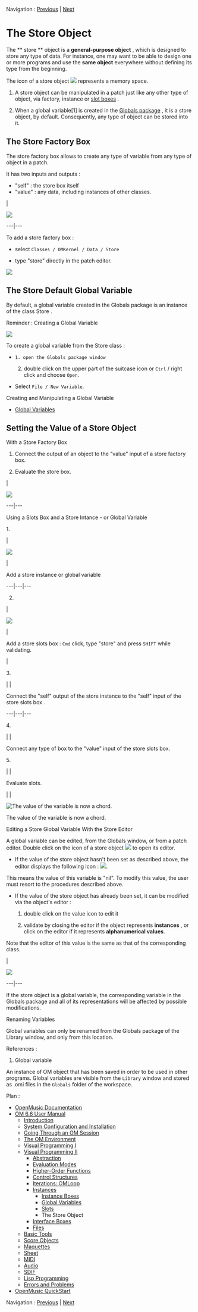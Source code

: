 
Navigation : [Previous](SlotsBox "page précédente\(Slots\)") |
[Next](InterfaceBoxes "Next\(Interface Boxes\)")

# The Store Object

The  ** store ** object is a **general-purpose object** , which is designed to
store any type of data. For instance, one may want to be able to design one or
more programs and use the **same object** everywhere without defining its type
from the beginning.

The icon of a store object ![](../res/store_icon.png) represents a memory
space.

  1. A store object can be manipulated in a patch just like any other type of object, via factory, instance or  [ slot boxes](SlotsBox) . 

  2. When a global variable[1] is created in the  [ Globals package](Packages) , it is a store object, by default. Consequently, any type of object can be stored into it. 

## The Store Factory Box

The store factory box allows to create any type of variable from any type of
object in a patch.

It has two inputs and outputs :

  * "self" : the store box itself
  * "value" : any data, including instances of other classes.

|

![](../res/storebox.png)  
  
---|---  
  
To add a store factory box :

  * select `Classes / OMKernel / Data / Store`

  * type "store" directly in the patch editor.

![](../res/addstore.png)

## The Store Default Global Variable

By default, a global variable created in the Globals package is an instance of
the class  Store .

Reminder : Creating a Global Variable

![](../res/new-global_2.png)

To create a global variable from the Store class :

  *     1. open the Globals package window 

    2. double click on the upper part of the suitcase icon or `Ctrl` / right click and choose `Open`.

  * Select `File / New Variable`.

Creating and Manipulating a Global Variable

  * [Global Variables](GlobalVariables)

## Setting the Value of a Store Object

With a Store Factory Box

  1. Connect the output of an object to the "value" input of a store factory box.

  2. Evaluate the store box.

|

![](../res/storefrompatch.png)  
  
---|---  
  
Using a Slots Box and a Store Intance - or Global Variable

1\.

|

![](../res/strobox_icon.png)

|

Add a  store instance or global variable  
  
---|---|---  
  
2.

|

![](../res/slotsstore_icon.png)

|

Add a store slots box : `Cmd` click, type "store" and press `SHIFT` while
validating.  
  
|

3\.

| |

Connect the "self" output of the  store instance  to the "self" input of the
store slots box .  
  
---|---|---  
  
4\.

| |

Connect any type of box to the "value" input of the store slots box.  
  
5\.

| |

Evaluate slots.  
  
| |  
  
![The value of the variable is now a chord.](../res/editorvar.png)

The value of the variable is now a chord.  
  
Editing a Store Global Variable With the Store Editor

A global variable can be edited, from the Globals window, or from a patch
editor. Double click on the icon of a store object ![](../res/store_icon.png)
to open its editor.

  * If the value of the store object hasn't been set as described above, the editor displays the following icon : ![](../res/iconnil_icon.png).

This means the value of this variable is "nil". To modify this value, the user
must resort to the procedures described above.

  * If the value of the store object has already been set, it can be modified via the object's editor : 

    1. double click on the value icon to edit it

    2. validate by closing the editor if the object represents **instances** , or click on the editor if it represents **alphanumerical values**. 

Note that the editor of this value is the same as that of the corresponding
class.

|

[![](../res/retourglobal_1.png)](../res/retourglobal.png "Cliquez pour
agrandir")  
  
---|---  
  
If the store object is a global variable, the corresponding variable in the
Globals package and all of its representations will be affected by possible
modifications.

Renaming Variables

Global variables can only be renamed from the Globals package of the Library
window, and only from this location.

References :

  1. Global variable

An instance of OM object that has been saved in order to be used in other
programs. Global variables are visible from the `Library` window and stored as
.omi files in the `Globals` folder of the workspace.

Plan :

  * [OpenMusic Documentation](OM-Documentation)
  * [OM 6.6 User Manual](OM-User-Manual)
    * [Introduction](00-Sommaire)
    * [System Configuration and Installation](Installation)
    * [Going Through an OM Session](Goingthrough)
    * [The OM Environment](Environment)
    * [Visual Programming I](BasicVisualProgramming)
    * [Visual Programming II](AdvancedVisualProgramming)
      * [Abstraction](Abstraction)
      * [Evaluation Modes](EvalModes)
      * [Higher-Order Functions](HighOrder)
      * [Control Structures](Control)
      * [Iterations: OMLoop](OMLoop)
      * [Instances](Instances)
        * [Instance Boxes](InstanceBoxes)
        * [Global Variables](GlobalVariables)
        * [Slots](SlotsBox)
        * The Store Object
      * [Interface Boxes](InterfaceBoxes)
      * [Files](Files)
    * [Basic Tools](BasicObjects)
    * [Score Objects](ScoreObjects)
    * [Maquettes](Maquettes)
    * [Sheet](Sheet)
    * [MIDI](MIDI)
    * [Audio](Audio)
    * [SDIF](SDIF)
    * [Lisp Programming](Lisp)
    * [Errors and Problems](errors)
  * [OpenMusic QuickStart](QuickStart-Chapters)

Navigation : [Previous](SlotsBox "page précédente\(Slots\)") |
[Next](InterfaceBoxes "Next\(Interface Boxes\)")

